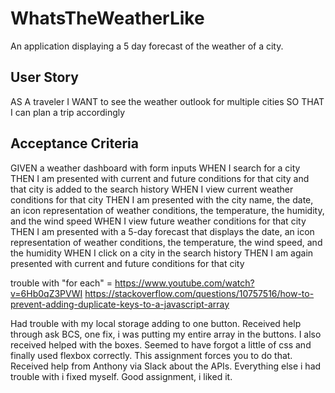 # WhatsTheWeatherLike
An application displaying a 5 day forecast of the weather of a city.

## User Story
AS A traveler
I WANT to see the weather outlook for multiple cities
SO THAT I can plan a trip accordingly


## Acceptance Criteria
GIVEN a weather dashboard with form inputs
WHEN I search for a city
THEN I am presented with current and future conditions for that city and that city is added to the search history
WHEN I view current weather conditions for that city
THEN I am presented with the city name, the date, an icon representation of weather conditions, the temperature, the humidity, and the wind speed
WHEN I view future weather conditions for that city
THEN I am presented with a 5-day forecast that displays the date, an icon representation of weather conditions, the temperature, the wind speed, and the humidity
WHEN I click on a city in the search history
THEN I am again presented with current and future conditions for that city

trouble with "for each" = https://www.youtube.com/watch?v=6Hb0qZ3PVWI
https://stackoverflow.com/questions/10757516/how-to-prevent-adding-duplicate-keys-to-a-javascript-array

Had trouble with my local storage adding to one button. Received help through ask BCS, one fix, i was putting my entire array in the buttons.
I also received helped with the boxes. Seemed to have forgot a little of css and finally used flexbox correctly. This assignment forces you to do that. 
Received help from Anthony via Slack about the APIs. 
Everything else i had trouble with i fixed myself. 
Good assignment, i liked it. 


